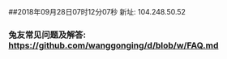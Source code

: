 ##2018年09月28日07时12分07秒 新址: 104.248.50.52
### 兔友常见问题及解答: https://github.com/wanggonging/d/blob/w/FAQ.md

